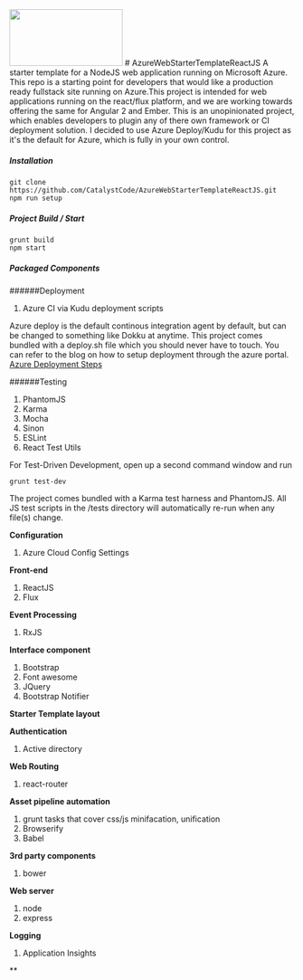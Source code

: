 <img src="https://cloud.githubusercontent.com/assets/7635865/11227181/833d645a-8d52-11e5-96fd-d8a11d064ba3.jpg" width="200" height="100"/>
# AzureWebStarterTemplateReactJS
A starter template for a NodeJS web application running on Microsoft Azure. This repo is a starting point for developers that would like a production ready fullstack site running on Azure.This project is intended for web applications running on the react/flux platform, and we are working towards offering the same for Angular 2 and Ember. This is an unopinionated project, which enables developers to plugin any of there own framework or CI deployment solution. I decided to use Azure Deploy/Kudu for this project as it's the default for Azure, which is fully in your own control.  

##### Installation
```
git clone https://github.com/CatalystCode/AzureWebStarterTemplateReactJS.git
npm run setup
```

##### Project Build / Start
```
grunt build
npm start
```

##### Packaged Components

######Deployment
 1. Azure CI via Kudu deployment scripts

Azure deploy is the default continous integration agent by default, but can be changed to something like Dokku at anytime. This project comes bundled with a deploy.sh file which you should never have to touch. You can refer to the blog on how to setup deployment through the azure portal. [Azure Deployment Steps]( https://azure.microsoft.com/en-us/documentation/articles/web-sites-publish-source-control/)
 
######Testing

 1. PhantomJS
 2. Karma
 3. Mocha 
 4. Sinon
 5. ESLint
 6. React Test Utils

For Test-Driven Development, open up a second command window and run 
```
grunt test-dev
```

The project comes bundled with a Karma test harness and PhantomJS. All JS test scripts in the /tests directory will automatically re-run when any file(s) change. 

**Configuration**

1. Azure Cloud Config Settings

**Front-end**

1. ReactJS 
2. Flux

**Event Processing**

1. RxJS

**Interface component**

1. Bootstrap
2. Font awesome
3. JQuery
4. Bootstrap Notifier

**Starter Template layout**

**Authentication**

1. Active directory

**Web Routing**

1. react-router

**Asset pipeline automation**

1. grunt tasks that cover css/js minifacation, unification
2. Browserify
3. Babel

**3rd party components**

1. bower

**Web server**

1. node
2. express

**Logging**

1. Application Insights

**

